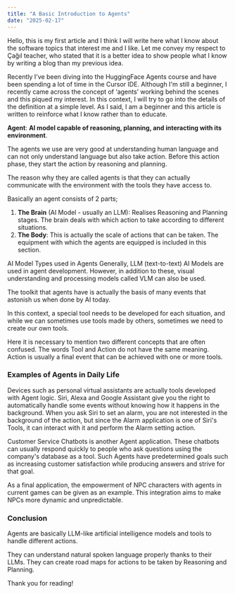 ```yaml
---
title: "A Basic Introduction to Agents"
date: "2025-02-17"
---
```


Hello, this is my first article and I think I will write here what I know about the software topics that interest me and I like. Let me convey my respect to Çağıl teacher, who stated that it is a better idea to show people what I know by writing a blog than my previous idea.

Recently I've been diving into the HuggingFace Agents course and have been spending a lot of time in the Cursor IDE. Although I'm still a beginner, I recently came across the concept of ‘agents’ working behind the scenes and this piqued my interest. In this context, I will try to go into the details of the definition at a simple level. As I said, I am a beginner and this article is written to reinforce what I know rather than to educate.

<aside> 

**Agent**: **AI model capable of reasoning, planning, and interacting with its environment**.

</aside>

The agents we use are very good at understanding human language and can not only understand language but also take action. Before this action phase, they start the action by reasoning and planning.

The reason why they are called agents is that they can actually communicate with the environment with the tools they have access to.

Basically an agent consists of 2 parts;

1.  **The Brain** (AI Model - usually an LLM): Realises Reasoning and Planning stages. The brain deals with which action to take according to different situations.
2.  **The Body**: This is actually the scale of actions that can be taken. The equipment with which the agents are equipped is included in this section.

AI Model Types used in Agents Generally, LLM (text-to-text) AI Models are used in agent development. However, in addition to these, visual understanding and processing models called VLM can also be used.

The toolkit that agents have is actually the basis of many events that astonish us when done by AI today.

In this context, a special tool needs to be developed for each situation, and while we can sometimes use tools made by others, sometimes we need to create our own tools.

Here it is necessary to mention two different concepts that are often confused. The words Tool and Action do not have the same meaning. Action is usually a final event that can be achieved with one or more tools.

### Examples of Agents in Daily Life
Devices such as personal virtual assistants are actually tools developed with Agent logic. Siri, Alexa and Google Assistant give you the right to automatically handle some events without knowing how it happens in the background. When you ask Siri to set an alarm, you are not interested in the background of the action, but since the Alarm application is one of Siri's Tools, it can interact with it and perform the Alarm setting action.

Customer Service Chatbots is another Agent application. These chatbots can usually respond quickly to people who ask questions using the company's database as a tool. Such Agents have predetermined goals such as increasing customer satisfaction while producing answers and strive for that goal.

As a final application, the empowerment of NPC characters with agents in current games can be given as an example. This integration aims to make NPCs more dynamic and unpredictable.

### Conclusion

Agents are basically LLM-like artificial intelligence models and tools to handle different actions.

They can understand natural spoken language properly thanks to their LLMs. They can create road maps for actions to be taken by Reasoning and Planning.

Thank you for reading!
